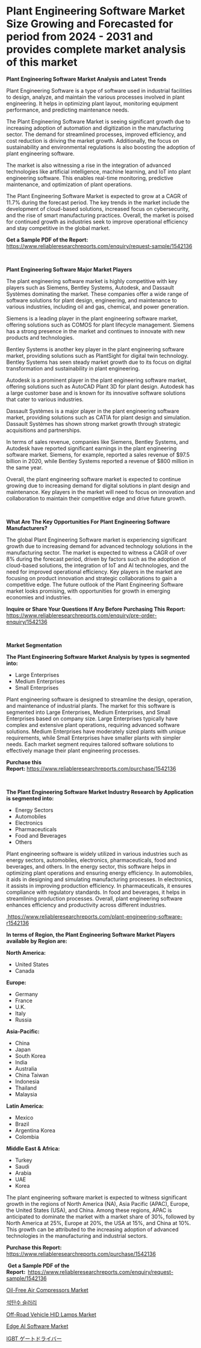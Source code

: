 <p><h1>Plant Engineering Software Market Size Growing and Forecasted for period from 2024 - 2031 and provides complete market analysis of this market</h1></p><p><strong>Plant Engineering Software Market Analysis and Latest Trends</strong></p>
<p><p>Plant Engineering Software is a type of software used in industrial facilities to design, analyze, and maintain the various processes involved in plant engineering. It helps in optimizing plant layout, monitoring equipment performance, and predicting maintenance needs.</p><p>The Plant Engineering Software Market is seeing significant growth due to increasing adoption of automation and digitization in the manufacturing sector. The demand for streamlined processes, improved efficiency, and cost reduction is driving the market growth. Additionally, the focus on sustainability and environmental regulations is also boosting the adoption of plant engineering software.</p><p>The market is also witnessing a rise in the integration of advanced technologies like artificial intelligence, machine learning, and IoT into plant engineering software. This enables real-time monitoring, predictive maintenance, and optimization of plant operations.</p><p>The Plant Engineering Software Market is expected to grow at a CAGR of 11.7% during the forecast period. The key trends in the market include the development of cloud-based solutions, increased focus on cybersecurity, and the rise of smart manufacturing practices. Overall, the market is poised for continued growth as industries seek to improve operational efficiency and stay competitive in the global market.</p></p>
<p><strong>Get a Sample PDF of the Report:&nbsp;</strong> <a href="https://www.reliableresearchreports.com/enquiry/request-sample/1542136">https://www.reliableresearchreports.com/enquiry/request-sample/1542136</a></p>
<p>&nbsp;</p>
<p><strong>Plant Engineering Software Major Market Players</strong></p>
<p><p>The plant engineering software market is highly competitive with key players such as Siemens, Bentley Systems, Autodesk, and Dassault Systèmes dominating the market. These companies offer a wide range of software solutions for plant design, engineering, and maintenance to various industries, including oil and gas, chemical, and power generation.</p><p>Siemens is a leading player in the plant engineering software market, offering solutions such as COMOS for plant lifecycle management. Siemens has a strong presence in the market and continues to innovate with new products and technologies.</p><p>Bentley Systems is another key player in the plant engineering software market, providing solutions such as PlantSight for digital twin technology. Bentley Systems has seen steady market growth due to its focus on digital transformation and sustainability in plant engineering.</p><p>Autodesk is a prominent player in the plant engineering software market, offering solutions such as AutoCAD Plant 3D for plant design. Autodesk has a large customer base and is known for its innovative software solutions that cater to various industries.</p><p>Dassault Systèmes is a major player in the plant engineering software market, providing solutions such as CATIA for plant design and simulation. Dassault Systèmes has shown strong market growth through strategic acquisitions and partnerships.</p><p>In terms of sales revenue, companies like Siemens, Bentley Systems, and Autodesk have reported significant earnings in the plant engineering software market. Siemens, for example, reported a sales revenue of $97.5 billion in 2020, while Bentley Systems reported a revenue of $800 million in the same year.</p><p>Overall, the plant engineering software market is expected to continue growing due to increasing demand for digital solutions in plant design and maintenance. Key players in the market will need to focus on innovation and collaboration to maintain their competitive edge and drive future growth.</p></p>
<p>&nbsp;</p>
<p><strong>What Are The Key Opportunities For Plant Engineering Software Manufacturers?</strong></p>
<p><p>The global Plant Engineering Software market is experiencing significant growth due to increasing demand for advanced technology solutions in the manufacturing sector. The market is expected to witness a CAGR of over 8% during the forecast period, driven by factors such as the adoption of cloud-based solutions, the integration of IoT and AI technologies, and the need for improved operational efficiency. Key players in the market are focusing on product innovation and strategic collaborations to gain a competitive edge. The future outlook of the Plant Engineering Software market looks promising, with opportunities for growth in emerging economies and industries.</p></p>
<p><strong>Inquire or Share Your Questions If Any Before Purchasing This Report:</strong> <a href="https://www.reliableresearchreports.com/enquiry/pre-order-enquiry/1542136">https://www.reliableresearchreports.com/enquiry/pre-order-enquiry/1542136</a></p>
<p>&nbsp;</p>
<p><strong>Market Segmentation</strong></p>
<p><strong>The Plant Engineering Software Market Analysis by types is segmented into:</strong></p>
<p><ul><li>Large Enterprises</li><li>Medium Enterprises</li><li>Small Enterprises</li></ul></p>
<p><p>Plant engineering software is designed to streamline the design, operation, and maintenance of industrial plants. The market for this software is segmented into Large Enterprises, Medium Enterprises, and Small Enterprises based on company size. Large Enterprises typically have complex and extensive plant operations, requiring advanced software solutions. Medium Enterprises have moderately sized plants with unique requirements, while Small Enterprises have smaller plants with simpler needs. Each market segment requires tailored software solutions to effectively manage their plant engineering processes.</p></p>
<p><strong>Purchase this Report:&nbsp;</strong><a href="https://www.reliableresearchreports.com/purchase/1542136">https://www.reliableresearchreports.com/purchase/1542136</a></p>
<p>&nbsp;</p>
<p><strong>The Plant Engineering Software Market Industry Research by Application is segmented into:</strong></p>
<p><ul><li>Energy Sectors</li><li>Automobiles</li><li>Electronics</li><li>Pharmaceuticals</li><li>Food and Beverages</li><li>Others</li></ul></p>
<p><p>Plant engineering software is widely utilized in various industries such as energy sectors, automobiles, electronics, pharmaceuticals, food and beverages, and others. In the energy sector, this software helps in optimizing plant operations and ensuring energy efficiency. In automobiles, it aids in designing and simulating manufacturing processes. In electronics, it assists in improving production efficiency. In pharmaceuticals, it ensures compliance with regulatory standards. In food and beverages, it helps in streamlining production processes. Overall, plant engineering software enhances efficiency and productivity across different industries.</p></p>
<p><a href="https://www.reliableresearchreports.com/plant-engineering-software-r1542136">&nbsp;https://www.reliableresearchreports.com/plant-engineering-software-r1542136</a></p>
<p><strong>In terms of Region, the Plant Engineering Software Market Players available by Region are:</strong></p>
<p>
    <p> <strong> North America: </strong>
        <ul>
            <li>United States</li>
            <li>Canada</li>
        </ul>
        </p> 
    <p> <strong> Europe: </strong>
        <ul>
            <li>Germany</li>
            <li>France</li>
            <li>U.K.</li>
            <li>Italy</li>
            <li>Russia</li>
        </ul>
        </p> 
    <p> <strong> Asia-Pacific: </strong>
        <ul>
            <li>China</li>
            <li>Japan</li>
            <li>South Korea</li>
            <li>India</li>
            <li>Australia</li>
            <li>China Taiwan</li>
            <li>Indonesia</li>
            <li>Thailand</li>
            <li>Malaysia</li>
        </ul>
        </p> 
    <p> <strong> Latin America: </strong>
        <ul>
            <li>Mexico</li>
            <li>Brazil</li>
            <li>Argentina Korea</li>
            <li>Colombia</li>
        </ul>
        </p> 
    <p> <strong> Middle East & Africa: </strong>
        <ul>
            <li>Turkey</li>
            <li>Saudi</li>
            <li>Arabia</li>
            <li>UAE</li>
            <li>Korea</li>
        </ul>
    </p>
    </p>
<p><p>The plant engineering software market is expected to witness significant growth in the regions of North America (NA), Asia Pacific (APAC), Europe, the United States (USA), and China. Among these regions, APAC is anticipated to dominate the market with a market share of 30%, followed by North America at 25%, Europe at 20%, the USA at 15%, and China at 10%. This growth can be attributed to the increasing adoption of advanced technologies in the manufacturing and industrial sectors.</p></p>
<p><strong>Purchase this Report: </strong><a href="https://www.reliableresearchreports.com/purchase/1542136">https://www.reliableresearchreports.com/purchase/1542136</a></p>
<p>&nbsp;<strong>Get a Sample PDF of the Report:&nbsp;&nbsp;</strong><a href="https://www.reliableresearchreports.com/enquiry/request-sample/1542136">https://www.reliableresearchreports.com/enquiry/request-sample/1542136</a></p>
<p><strong></strong></p>
<p><p><a href="https://www.linkedin.com/pulse/oil-free-air-compressors-market-research-report-provides-m0dwf">Oil-Free Air Compressors Market</a></p><p><a href="https://medium.com/@jordybecker/%EC%84%9D%ED%83%84%EC%88%98-%EC%84%9D%ED%83%84-%EC%97%B0%EB%A3%8C-%EC%8B%9C%EC%9E%A5-%EA%B7%9C%EB%AA%A8-cagr-%ED%8A%B8%EB%A0%8C%EB%93%9C-2024-2030-b5733e4f3258">석탄수 슬러리</a></p><p><a href="https://www.linkedin.com/pulse/off-road-vehicle-hid-lamps-market-size-growth-outlook-from-2024-edfcf?trackingId=LPM3eXWS0WocRaTwJsdVyA%3D%3D">Off-Road Vehicle HID Lamps Market</a></p><p><a href="https://github.com/Sarissaschmalingtr6fz2739/Market-Research-Report-List-2/blob/main/edge-ai-software-market.md">Edge AI Software Market</a></p><p><a href="https://github.com/EthanMorar2011/Market-Research-Report-List-1/blob/main/274200648660.md">IGBT ゲートドライバー</a></p></p>